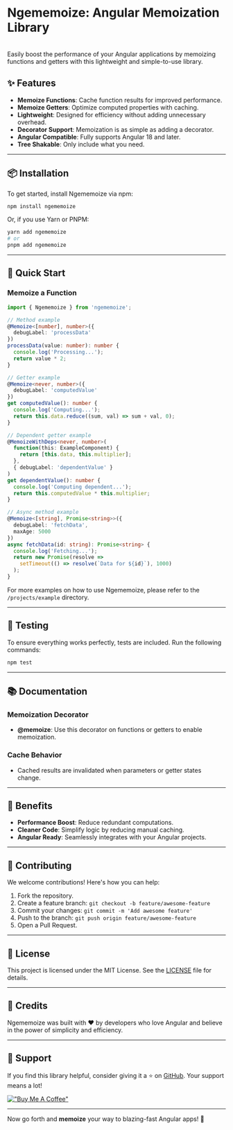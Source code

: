 # Ngememoize: Angular Memoization Library

\
Easily boost the performance of your Angular applications by memoizing functions and getters with this lightweight and simple-to-use library.

## ✨ Features

- **Memoize Functions**: Cache function results for improved performance.
- **Memoize Getters**: Optimize computed properties with caching.
- **Lightweight**: Designed for efficiency without adding unnecessary overhead.
- **Decorator Support**: Memoization is as simple as adding a decorator.
- **Angular Compatible**: Fully supports Angular 18 and later.
- **Tree Shakable**: Only include what you need.

---

## 📦 Installation

To get started, install Ngememoize via npm:

```bash
npm install ngememoize
```

Or, if you use Yarn or PNPM:

```bash
yarn add ngememoize
# or
pnpm add ngememoize
```

---

## 🚀 Quick Start


### Memoize a Function

```typescript
import { Ngememoize } from 'ngememoize';

// Method example
@Memoize<[number], number>({
  debugLabel: 'processData'
})
processData(value: number): number {
  console.log('Processing...');
  return value * 2;
}

// Getter example
@Memoize<never, number>({
  debugLabel: 'computedValue'
})
get computedValue(): number {
  console.log('Computing...');
  return this.data.reduce((sum, val) => sum + val, 0);
}

// Dependent getter example
@MemoizeWithDeps<never, number>(
  function(this: ExampleComponent) {
    return [this.data, this.multiplier];
  },
  { debugLabel: 'dependentValue' }
)
get dependentValue(): number {
  console.log('Computing dependent...');
  return this.computedValue * this.multiplier;
}

// Async method example
@Memoize<[string], Promise<string>>({
  debugLabel: 'fetchData',
  maxAge: 5000
})
async fetchData(id: string): Promise<string> {
  console.log('Fetching...');
  return new Promise(resolve => 
    setTimeout(() => resolve(`Data for ${id}`), 1000)
  );
}
```
For more examples on how to use Ngememoize, please refer to the `/projects/example` directory.

---

## 🧪 Testing

To ensure everything works perfectly, tests are included. Run the following commands:

```bash
npm test
```

---

## 📚 Documentation

### Memoization Decorator

- **@memoize**: Use this decorator on functions or getters to enable memoization.

### Cache Behavior

- Cached results are invalidated when parameters or getter states change.

---

## 🎯 Benefits

- **Performance Boost**: Reduce redundant computations.
- **Cleaner Code**: Simplify logic by reducing manual caching.
- **Angular Ready**: Seamlessly integrates with your Angular projects.

---

## 🔧 Contributing

We welcome contributions! Here's how you can help:

1. Fork the repository.
2. Create a feature branch: `git checkout -b feature/awesome-feature`
3. Commit your changes: `git commit -m 'Add awesome feature'`
4. Push to the branch: `git push origin feature/awesome-feature`
5. Open a Pull Request.

---

## 📜 License

This project is licensed under the MIT License. See the [LICENSE](./LICENSE) file for details.

---

## 🤩 Credits

Ngememoize was built with ❤️ by developers who love Angular and believe in the power of simplicity and efficiency.

---

## 🌟 Support

If you find this library helpful, consider giving it a ⭐ on [GitHub](https://github.com/akbarsaputrait/ngememoize). Your support means a lot!

[!["Buy Me A Coffee"](https://www.buymeacoffee.com/assets/img/custom_images/orange_img.png)](https://www.buymeacoffee.com/akbarsaputrait)


---

Now go forth and **memoize** your way to blazing-fast Angular apps! 🚀

